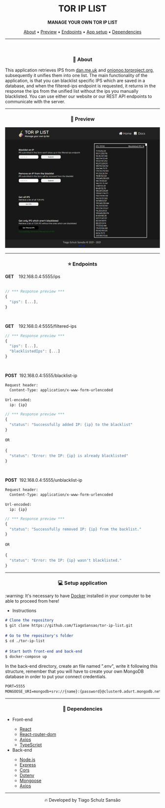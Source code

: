 <header>
  <h1 align="center"> TOR IP LIST </h1>
  <p align="center"> 
    <strong> MANAGE YOUR OWN TOR IP LIST</strong> 
  </p>
  <p align="center"> 
    <a href="#about">About</a> •
    <a href="#preview">Preview</a> •
    <a href="#endpoints">Endpoints</a> •
    <a href="#setup">App setup</a> •
    <a href="#dependencies">Dependencies</a> 
  </p>
  <hr/>
</header>
<main>

  <div id="about">
    <h3 align="center">💁 About</h3>
    <p>This application retrieves IPS from <a href="https://www.dan.me.uk/tornodes" target="_blank">dan.me.uk</a> and <a href="https://onionoo.torproject.org/summary?limit=5000" target="_blank">onionoo.torproject.org</a>, subsequently it unifies them into one list. The main functionality of the application, is that you can blacklist specific   IPS which are saved in a database, and when the filtered-ips endpoint is requested, it returns in the response the ips from the unified list without the ips you manually blacklisted. You can use either our website or our REST API endpoints to communicate with the server.</p>
  </div>

  <hr/>

  <div align="center" id="preview">
    <h3 align="center">👀 Preview</h3>
    <img src="./front-end/src/assets/01.png" alt="Application preview">
  </div>

  <hr/>

  <div id="endpoints">
    <h3 align="center">⭐ Endpoints</h3>
<b>GET</b>&nbsp;&nbsp;&nbsp;&nbsp;192.168.0.4:5555/ips <br/>
<br />

```javascript
// *** Response preview ***
{
  "ips": [...],
}
```
<br />

<b>GET</b>&nbsp;&nbsp;&nbsp;&nbsp;192.168.0.4:5555/filtered-ips <br />
```javascript
// *** Response preview ***
{
  "ips": [...],
  "blacklistedIps": [...]
}
```
<br />

<b>POST</b>&nbsp; 192.168.0.4:5555/blacklist-ip <br />

```
Request header:
  Content-Type: application/x-www-form-urlencoded

Url-encoded:
  ip: {ip}
```
```javascript
// *** Response preview ***
{
  "status": "Successfully added IP: {ip} to the blacklist"
}

OR

{
  "status": "Error: the IP: {ip} is already blacklisted"
}
```
<br />

<b>POST</b>&nbsp; 192.168.0.4:5555/unblacklist-ip

```
Request header:
  Content-Type: application/x-www-form-urlencoded

Url-encoded:
  ip: {ip}
```
```javascript
// *** Response preview ***
{
  "status": "Successfully removed IP: {ip} from the backlist."
}

OR

{
  "status": "Error: the IP: {ip} wasn't blacklisted."
}
```

  </div>

  <hr/>

  <div id="setup">
    <h3 align="center">💻 Setup application</h3>
    <p> :warning: It's necessary to have <a href="https://www.docker.com/" target="_blank">Docker</a> installed in your computer to be able to proceed from here! </p>
<ul><li>Instructions</li></ul>

```markdown
# Clone the repository
$ git clone https://github.com/TiagoSansao/tor-ip-list.git

# Go to the repository's folder
$ cd ./tor-ip-list

# Start both front-end and back-end 
$ docker-compose up
```

  <p>In the back-end directory, create an file named ".env", write it following this structure, remember that you will have to create your own MongoDB database in order to put your connect credentials.</p>

```markdown
PORT=5555
MONGOOSE_URI=mongodb+srv://{name}:{password}@cluster0.adurt.mongodb.net/devforum?retryWrites=true&w=majority
```

  </div>

  <hr/>

  <div id="Dependencies">
    <h3 align="center">🚀 Dependencies</h3>
    <ul>
      <li>Front-end</li>
        <ul>
          <li><a href="https://reactjs.org/">React</a></li>
          <li><a href='https://reactrouter.com/web/guides/quick-start'>React-router-dom</a></li>
          <li><a href='https://github.com/axios/axios'>Axios</a></li>
          <li><a href='https://www.typescriptlang.org/'>TypeScript</a></li>
        </ul>
      <li>Back-end</li>
      <ul>
        <li><a href='https://nodejs.org/en/'>Node.js</a></li>
        <li><a href='https://expressjs.com/'>Express</a></li>
        <li><a href='https://www.npmjs.com/package/cors'>Cors</a></li>
        <li><a href='https://www.npmjs.com/package/dotenv'>Dotenv</a></li>
        <li><a href='https://mongoosejs.com/'>Mongoose</a></li>
        <li><a href='https://github.com/axios/axios'>Axios</a></li>
      </ul>
    </ul>
  </div>

  <hr/>

  <p align="center"> 🔥 Developed by Tiago Schulz Sansão  

</main>
